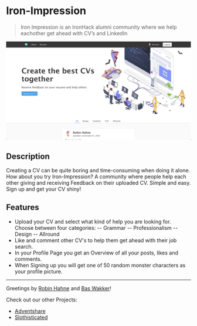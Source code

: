 # Iron-Impression

> Iron Impression is an IronHack alumni community where we help eachother get ahead with CV’s and LinkedIn

![adventshare](https://raw.githubusercontent.com/rhahne/iron-impression/master/public/img/ironimpression.png)

## Description
Creating a CV can be quite boring and time-consuming when doing it alone. How about you try Iron-Impression? A community where people help each other giving and receiving Feedback on their uploaded CV. Simple and easy. Sign up and get your CV shiny!

## Features

- Upload your CV and select what kind of help you are looking for. Choose between four categories:
-- Grammar
-- Professionalism
-- Design
-- Allround
- Like and comment other CV's to help them get ahead with their job search.
- In your Profile Page you get an Overview of all your posts, likes and comments.
- When Signing up you will get one of 50 random monster characters as your profile picture.

<hr />

Greetings by <a href="https://github.com/rhahne">Robin Hahne</a> and <a href="https://github.com/mnib2xu">Bas Wakker</a>!

Check out our other Projects:
- <a href="https://github.com/rhahne/adventshare">Adventshare</a>
- <a href="https://github.com/mnib2xu/slothisticated">Slothisticated</a>
